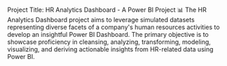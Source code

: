 Project Title: HR Analytics Dashboard - A Power BI Project 📊
The HR Analytics Dashboard project aims to leverage simulated datasets representing diverse facets of a company's human 
resources activities to develop an insightful Power BI Dashboard. The primary objective is to showcase proficiency in cleansing, analyzing, transforming, modeling, visualizing, and deriving actionable insights from HR-related data using Power BI.
